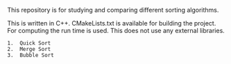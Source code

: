 This repository is for studying and comparing different sorting algorithms.

This is written in C++.  CMakeLists.txt is available for building the project.
For computing the run time <chrono> is used.
This does not use any external libraries.


    1.  Quick Sort
    2.  Merge Sort
    3.  Bubble Sort